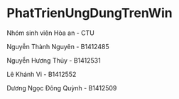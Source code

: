 # PhatTrienUngDungTrenWin

Nhóm sinh viên Hòa an - CTU

Nguyễn Thành Nguyên - B1412485

Nguyễn Hương Thủy - B1412531

Lê Khánh Vi - B1412552

Dương Ngọc Đông Quỳnh - B1412509


